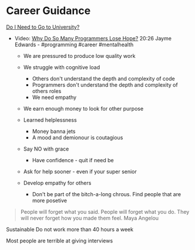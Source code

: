 Career Guidance
===============

[Do I Need to Go to University?](http://colah.github.io/posts/2020-05-University/)

* Video: [Why Do So Many Programmers Lose Hope?](https://www.youtube.com/watch?v=NdA6aQR-s4U) 20:26 Jayme Edwards - #programming #career #mentalhealth
    * We are pressured to produce low quality work
    * We struggle with cognitive load
        * Others don't understand the depth and complexity of code
        * Programmers don't understand the depth and complexity of others roles
        * We need empathy
    * We earn enough money to look for other purpose
    * Learned helplessness
        * Money banna jets
        * A mood and demionour is coutagious


    * Say NO with grace
        * Have confidence - quit if need be
    * Ask for help sooner - even if your super senior
    * Develop empathy for others
        * Don't be part of the bitch-a-long chrous. Find people that are more posetive

> People will forget what you said. People will forget what you do. They will never forget how you made them feel. 
Maya Angelou


Sustainable
Do not work more than 40 hours a week

Most people are terrible at giving interviews

